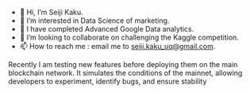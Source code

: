 - 👋 Hi, I’m Seiji Kaku.
- 👀 I’m interested in Data Science of marketing.
- 🌱 I have completed Advanced Google Data analytics.
- 💞️ I’m looking to collaborate on challenging the Kaggle competition.
- 📫 How to reach me : email me to seiji.kaku_uq@gmail.com.

Recently I am testing new features before deploying them on the main blockchain network. It simulates the conditions of the mainnet, allowing developers to experiment, identify bugs, and ensure stability 

<!---
kakuseiji/kakuseiji is a ✨ special ✨ repository because its `README.md` (this file) appears on your GitHub profile.
You can click the Preview link to take a look at your changes.
--->
